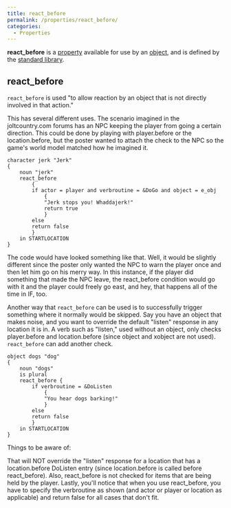 ```yaml
---
title: react_before
permalink: /properties/react_before/
categories: 
  - Properties
---
```


**react_before** is a [property](properties/) available for use
by an [object](globals/object/), and is defined by the
[standard library](library/).

## react_before

`react_before` is used "to allow reaction by an object that is not
directly involved in that action."

This has several different uses. The scenario imagined in the
joltcountry.com forums has an NPC keeping the player from going a
certain direction. This could be done by playing with player.before or
the location.before, but the poster wanted to attach the check to the
NPC so the game's world model matched how he imagined it.

    character jerk "Jerk"
    {
        noun "jerk"
        react_before
            {
            if actor = player and verbroutine = &DoGo and object = e_obj
                {
                "Jerk stops you! Whaddajerk!"
                return true
                }
            else
            return false
            }
        in STARTLOCATION
    }

The code would have looked something like that. Well, it would be
slightly different since the poster only wanted the NPC to warn the
player once and then let him go on his merry way. In this instance, if
the player did something that made the NPC leave, the react_before
condition would go with it and the player could freely go east, and hey,
that happens all of the time in IF, too.

Another way that `react_before` can be used is to successfully trigger
something where it normally would be skipped. Say you have an object
that makes noise, and you want to override the default "listen" response
in any location it is in. A verb such as "listen," used without an
object, only checks player.before and location.before (since object and
xobject are not used). `react_before` can add another check.

    object dogs "dog"
    {
        noun "dogs"
        is plural
        react_before {
            if verbroutine = &DoListen
                {
                "You hear dogs barking!"
                }
            else
            return false
            }
        in STARTLOCATION
    }

Things to be aware of:

That will NOT override the "listen" response for a location that has a
location.before DoListen entry (since location.before is called before
react_before). Also, react_before is not checked for items that are
being held by the player. Lastly, you'll notice that when you use
react_before, you have to specify the verbroutine as shown (and actor
or player or location as applicable) and return false for all cases that
don't fit.
